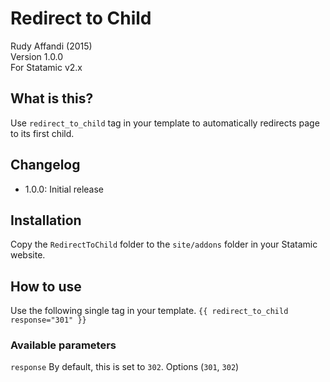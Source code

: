 
# Redirect to Child
Rudy Affandi (2015)  
Version 1.0.0  
For Statamic v2.x

## What is this?
Use `redirect_to_child` tag in your template to automatically redirects page to its first child.

## Changelog
- 1.0.0: Initial release

## Installation
Copy the `RedirectToChild` folder to the `site/addons` folder in your Statamic website.

## How to use
Use the following single tag in your template.
`{{ redirect_to_child response="301" }}`

### Available parameters
`response` By default, this is set to `302`. Options (`301`, `302`)